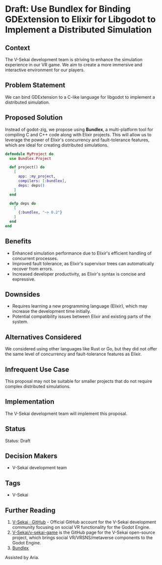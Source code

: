 # Draft: Use Bundlex for Binding GDExtension to Elixir for Libgodot to Implement a Distributed Simulation

## Context

The V-Sekai development team is striving to enhance the simulation experience in our VR game. We aim to create a more immersive and interactive environment for our players.

## Problem Statement

We can bind GDExtension to a C-like language for libgodot to implement a distributed simulation.

## Proposed Solution

Instead of godot-zig, we propose using **Bundlex**, a multi-platform tool for compiling C and C++ code along with Elixir projects. This will allow us to leverage the power of Elixir's concurrency and fault-tolerance features, which are ideal for creating distributed simulations.

```elixir
defmodule MyProject do
  use Bundlex.Project

  def project() do
    [
      app: :my_project,
      compilers: [:bundlex],
      deps: deps()
    ]
  end

  defp deps do
    [
      {:bundlex, "~> 0.2"}
    ]
  end
end
```

## Benefits

- Enhanced simulation performance due to Elixir's efficient handling of concurrent processes.
- Improved fault tolerance, as Elixir's supervisor trees can automatically recover from errors.
- Increased developer productivity, as Elixir's syntax is concise and expressive.

## Downsides

- Requires learning a new programming language (Elixir), which may increase the development time initially.
- Potential compatibility issues between Elixir and existing parts of the system.

## Alternatives Considered

We considered using other languages like Rust or Go, but they did not offer the same level of concurrency and fault-tolerance features as Elixir.

## Infrequent Use Case

This proposal may not be suitable for smaller projects that do not require complex distributed simulations.

## Implementation

The V-Sekai development team will implement this proposal.

## Status

Status: Draft

## Decision Makers

- V-Sekai development team

## Tags

- V-Sekai

## Further Reading

1. [V-Sekai · GitHub](https://github.com/v-sekai) - Official GitHub account for the V-Sekai development community focusing on social VR functionality for the Godot Engine.
2. [V-Sekai/v-sekai-game](https://github.com/v-sekai/v-sekai-game) is the GitHub page for the V-Sekai open-source project, which brings social VR/VRSNS/metaverse components to the Godot Engine.
3. [Bundlex](https://hex.pm/packages/bundlex)

Assisted by Aria.
